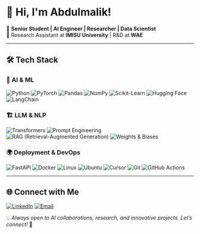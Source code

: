 # 👋 Hi, I'm Abdulmalik!

🚀 **Senior Student | AI Engineer | Researcher | Data Scientist**  
📍 Research Assistant at **IMISU University** | R&D at **WAE**  

---

## 🛠 Tech Stack

### 🧠 AI & ML
![Python](https://img.shields.io/badge/Python-3776AB?style=flat&logo=python&logoColor=white)
![PyTorch](https://img.shields.io/badge/PyTorch-EE4C2C?style=flat&logo=pytorch&logoColor=white)
![Pandas](https://img.shields.io/badge/Pandas-150458?style=flat&logo=pandas&logoColor=white)
![NumPy](https://img.shields.io/badge/NumPy-013243?style=flat&logo=numpy&logoColor=white)
![Scikit-Learn](https://img.shields.io/badge/Scikit--Learn-F7931E?style=flat&logo=scikit-learn&logoColor=white)
![Hugging Face](https://img.shields.io/badge/Hugging%20Face-FFCC00?style=flat&logo=huggingface&logoColor=black)
![LangChain](https://img.shields.io/badge/LangChain-FF6F00?style=flat&logo=langchain&logoColor=white)


### 🏗️ LLM & NLP
![Transformers](https://img.shields.io/badge/Transformers-FF6F00?style=flat&logo=python&logoColor=white)
![Prompt Engineering](https://img.shields.io/badge/Prompt%20Engineering-FF6F00?style=flat&logo=python&logoColor=white)
![RAG (Retrieval-Augmented Generation)](https://img.shields.io/badge/RAG-FF6F00?style=flat&logo=python&logoColor=white)
![Weights & Biases](https://img.shields.io/badge/Weights%20&%20Biases-FFCC00?style=flat&logo=wandb&logoColor=black)

### 🌍 Deployment & DevOps
![FastAPI](https://img.shields.io/badge/FastAPI-009688?style=flat&logo=fastapi&logoColor=white)
![Docker](https://img.shields.io/badge/Docker-2496ED?style=flat&logo=docker&logoColor=white)
![Linux](https://img.shields.io/badge/Linux-FCC624?style=flat&logo=linux&logoColor=black)
![Ubuntu](https://img.shields.io/badge/Ubuntu-E95420?style=flat&logo=ubuntu&logoColor=white)
![Cursor](https://img.shields.io/badge/Cursor-1B1F23?style=flat&logo=cursor&logoColor=white)
![Git](https://img.shields.io/badge/Git-F05032?style=flat&logo=git&logoColor=white)
![GitHub Actions](https://img.shields.io/badge/GitHub%20Actions-2088FF?style=flat&logo=github-actions&logoColor=white)

---

## 🌐 Connect with Me

[![LinkedIn](https://img.shields.io/badge/LinkedIn-Abdulmalik%20Alquwayfili-blue?style=flat&logo=linkedin)](https://www.linkedin.com/in/abdulmalik-alquwayfili-0405792a0/)
[![Email](https://img.shields.io/badge/Email-af.alquwayfili%40gmail.com-red?style=flat&logo=gmail)](mailto:af.alquwayfili@gmail.com)

💡 *Always open to AI collaborations, research, and innovative projects. Let’s connect!* 🚀
